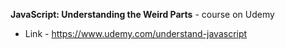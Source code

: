 <b>JavaScript: Understanding the Weird Parts</b> - course on Udemy


- Link - https://www.udemy.com/understand-javascript

